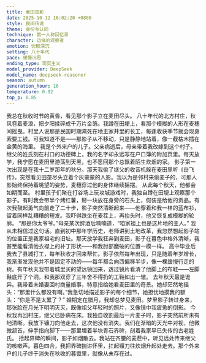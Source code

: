 ```yaml
---
title: 麦田孤影
date: 2025-10-12 16:02:20 +0800
style: 民间传说
theme: 身份与认同
technique: 第一人称回忆录
character: 边缘的观察者
emotion: 忧郁深沉
setting: 八十年代
pace: 缓慢沉思
ending_type: 现实主义
model_provider: DeepSeek
model_name: deepseek-reasoner
season: autumn
generation_hour: 16
temperature: 0.92
top_p: 0.85
---
```


我总在秋收时节的黄昏，看见那个影子立在麦田尽头。
八十年代的北方村庄，秋风卷着麦浪，把夕阳揉碎成千万片金箔。我蹲在田埂上，看那个模糊的人形在麦穗间摇曳。村里人说那是民国时期淹死在地主家井里的长工，每逢收获季节就会现身索要工钱。可我知道不是——那影子从不移动，只是静静地站着，像一截枯木插在金黄的海里。
我是个外来户的儿子。父亲病逝后，母亲带着我改嫁到这个村子。继父的姓氏刻在村口的功德碑上，我的名字却永远写在户口簿的附加页里。每天放学，我宁愿在麦田里游荡到天黑，也不愿回那个总飘着陌生炊烟的家。
影子第一次出现是在我十二岁那年的秋分。那天我偷了继父的收音机躲在麦田里听《岳飞传》，突然看见田垄尽头立着个灰蒙蒙的人影。我以为是邻村来偷麦子的，可那人影始终保持着眺望的姿势，麦穗穿过他的身体继续摇摆。
从此每个秋天，他都会如期而至。
村里孩子们聚在打谷场上玩攻城游戏时，我独自蹲在田埂上观察那个影子。有时我会带半个烤红薯，掰一块放在身旁的石头上，假装是给他的贡品。有次我鼓起勇气向前走了二十步，影子突然清晰起来——他穿着和我一样的蓝布衫，留着同样乱糟糟的短发。我吓得跌坐在麦茬上，再抬头时，他又恢复成模糊的轮廓。
“那是你太爷爷。”母亲某次醉酒后喃喃道，“咱家祖上也是这片地的主人。”
我从未相信过这句话。直到初中那年学历史，老师讲到土地改革，我忽然想起影子站的位置正是我家祖宅的旧址。那天放学我狂奔到麦田，影子在暮色中格外清晰，我甚至能看清他衣襟上的补丁形状——和我肘部磨破的位置一模一样。
高中毕业后我去了县城打工，每年秋收才回来帮忙。影子依然每年出现，只是随着年岁增长，我渐渐发现他并不是固定不动的——每年都会向西偏移半步，像一棵缓慢行走的树。有年秋天我带着城里买的望远镜回来，透过镜片看清了他脚上的布鞋——左脚鞋底开了个洞，和我那双穿了三年舍不得扔的工鞋如出一辙。
去年秋天最是诡异。我带着未婚妻回村商量婚事，特意指给她看麦田里的奇景。她却茫然地摇头：“那里什么都没有啊。”我急切地描述影子的每个细节，她担忧地摸我的额头：“你是不是太累了？”
婚期定在腊月，我却总梦见麦田。梦里影子转过身来，那张脸在月光下明明灭灭，既像祖父年轻时的照片，又像镜中我疲惫的倒影。
今秋我再回村庄，继父已卧病在床。我独自收割最后一片麦子时，影子突然前所未有地清晰。我放下镰刀向他走去，这次他没有消失。我们在渐暗的天光中对视，他微微颔首，伸手指向脚下——那里埋着半块青石界碑，刻着我家早已失传的古老姓氏。
拾起界碑的瞬间，影子如烟散去。我站在齐腰的麦茬中，听见远处传来继父的咳嗽声。暮色四合，我把界碑揣进怀里，扛起镰刀往炊烟升起处走去。那个外来户的儿子终于消失在秋收的暮霭里，就像从未存在过。
